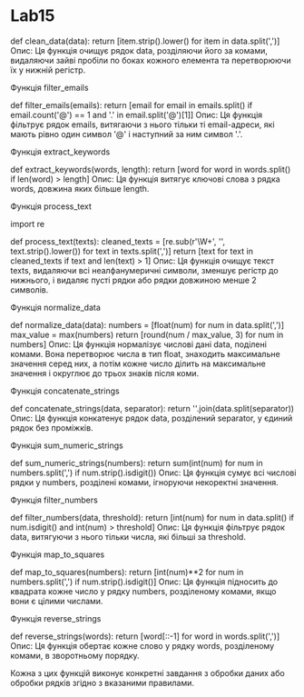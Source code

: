# Lab15
def clean_data(data):
    return [item.strip().lower() for item in data.split(',')]
Опис:
Ця функція очищує рядок data, розділяючи його за комами, видаляючи зайві пробіли по боках кожного елемента та перетворюючи їх у нижній регістр.

Функція filter_emails

def filter_emails(emails):
    return [email for email in emails.split() if email.count('@') == 1 and '.' in email.split('@')[1]]
Опис:
Ця функція фільтрує рядок emails, витягаючи з нього тільки ті email-адреси, які мають рівно один символ '@' і наступний за ним символ '.'.

Функція extract_keywords

def extract_keywords(words, length):
    return [word for word in words.split() if len(word) > length]
Опис:
Ця функція витягує ключові слова з рядка words, довжина яких більше length.

Функція process_text

import re

def process_text(texts):
    cleaned_texts = [re.sub(r'\W+', '', text.strip().lower()) for text in texts.split(',')]
    return [text for text in cleaned_texts if text and len(text) > 1]
Опис:
Ця функція очищує текст texts, видаляючи всі неалфанумеричні символи, зменшує регістр до нижнього, і видаляє пусті рядки або рядки довжиною менше 2 символів.

Функція normalize_data

def normalize_data(data):
    numbers = [float(num) for num in data.split(',')]
    max_value = max(numbers)
    return [round(num / max_value, 3) for num in numbers]
Опис:
Ця функція нормалізує числові дані data, поділені комами. Вона перетворює числа в тип float, знаходить максимальне значення серед них, а потім кожне число ділить на максимальне значення і округлює до трьох знаків після коми.

Функція concatenate_strings

def concatenate_strings(data, separator):
    return ''.join(data.split(separator))
Опис:
Ця функція конкатенує рядок data, розділений separator, у єдиний рядок без проміжків.

Функція sum_numeric_strings

def sum_numeric_strings(numbers):
    return sum(int(num) for num in numbers.split(',') if num.strip().isdigit())
Опис:
Ця функція сумує всі числові рядки у numbers, розділені комами, ігноруючи некоректні значення.

Функція filter_numbers

def filter_numbers(data, threshold):
    return [int(num) for num in data.split() if num.isdigit() and int(num) > threshold]
Опис:
Ця функція фільтрує рядок data, витягуючи з нього тільки числа, які більші за threshold.

Функція map_to_squares

def map_to_squares(numbers):
    return [int(num)**2 for num in numbers.split(',') if num.strip().isdigit()]
Опис:
Ця функція підносить до квадрата кожне число у рядку numbers, розділеному комами, якщо вони є цілими числами.

Функція reverse_strings

def reverse_strings(words):
    return [word[::-1] for word in words.split(',')]
Опис:
Ця функція обертає кожне слово у рядку words, розділеному комами, в зворотньому порядку.

Кожна з цих функцій виконує конкретні завдання з обробки даних або обробки рядків згідно з вказаними правилами.
